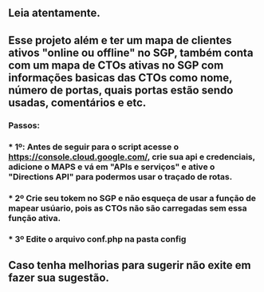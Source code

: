 ## Leia atentamente.

## Esse projeto além e ter um mapa de clientes ativos "online ou offline" no SGP, também conta com um mapa de CTOs ativas no SGP com informações basicas das CTOs como nome, número de portas, quais portas estão sendo usadas, comentários e etc.

### Passos:
### * 1º: Antes de seguir para o script acesse o https://console.cloud.google.com/, crie sua api e credenciais, adicione o MAPS e vá em "APIs e serviços" e ative o "Directions API" para podermos usar o traçado de rotas.

### * 2º Crie seu tokem no SGP e não esqueça de usar a função de mapear usúario, pois as CTOs não são carregadas sem essa função ativa.

### * 3º Edite o arquivo conf.php na pasta config

## Caso tenha melhorias para sugerir não exite em fazer sua sugestão. 
